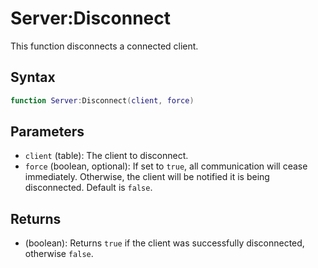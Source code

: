 # Server:Disconnect

This function disconnects a connected client.

## Syntax

```lua
function Server:Disconnect(client, force)
```

## Parameters

- `client` (table): The client to disconnect.
- `force` (boolean, optional): If set to `true`, all communication will cease immediately. Otherwise, the client will be notified it is being disconnected. Default is `false`.

## Returns

- (boolean): Returns `true` if the client was successfully disconnected, otherwise `false`.
